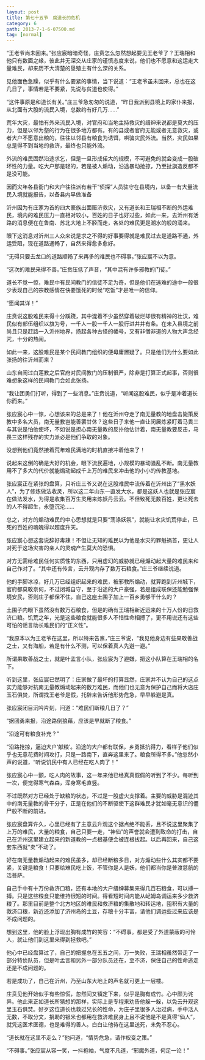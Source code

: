 ```yaml
---
layout: post
title: 第七十五节　腐道长的危机
category: 6
path: 2013-7-1-6-07500.md
tag: [normal]
---
```


“王老爷尚未回来。”张应宸暗暗奇怪，庄贲怎么忽然想起要见王老爷了？王瑞相和他只有数面之缘，彼此并无深交从庄家的谨慎态度来说，他们也不愿意和这运走大量难民，却来历不大清楚的垦殖主有什么深的关系。

见他面色急躁，似乎有什么要紧的事情，当下说道：“王老爷虽未回来，总也在这几日了，事情若是不要紧，先说与贫道也使得。”

“这件事原是和道长有关。”庄三爷急匆匆的说道，“昨日我派到县境上的家仆来报，从北面有大股的流民入境，总数约有好几万……”

荒年大灾，最怕有外来流民入境，对官府和当地主持救灾的缙绅来说都是莫大的压力，但是以邻为壑的行为在很多地方都有。有的县或者官府无能或者无意救灾，或者大户不愿意出粮的，往往以邻县有粮食为诱饵，哄骗灾民外流。当然，灾民如果总是得不到当地的救济，最终也只能外流。

外流的难民固然沿途求乞，但是一旦形成偌大的规模，不可避免的就会变成一股破坏性的力量。吃大户那是轻的，若是被人煽动，沿途暴动抢掠，乃至扯旗造反都不是没可能。

因而灾年各县衙门和大户往往派有若干“侦探”人员驻守在县境内，以备一有大量流民入境就能报告，以备县内早做准备

沂州因为有庄家为首的四大豪族出面赈济救灾，又有道长和王瑞相不断的外运难民，境内的难民压力一直相对较小，百姓的日子也好过些，如此一来，去沂州有活路的消息便在在鲁南、苏北大地上不胫而走，各处的难民更是潮水的般的涌来。

眼下这消息对沂州三人众来说是求之不得的好事要得就是难民过去是道路不通，外运受阻，现在道路通畅了，自然来得愈多愈好。

“无碍只要去龙口的道路顺畅了来再多的难民也不碍事。”张应宸不以为意。

“这次的难民来得不善。”庄贲压低了声音，“其中混有许多邪教的门徒。”

道长不觉一惊，难民中有民间教门的信徒不足为奇，但是他们在逃难的途中一般很少表现自己的宗教感情在快要饿死的时候“吃饭”才是唯一的信仰。

“愿闻其详！”

庄贲说这股难民来得十分蹊跷，其中混着不少虽然穿着破烂却很有精神的壮汉，难民似有部伍组织以旗为号，一千人一股一千人一股行进井井有条。在未入县境之前尚且只是赶路一入沂州地界，扬起各种古怪的幡号，又有非僧非道的人物大声念经咒，十分的热闹。

如此一来，这股难民是某个民间教门组织的便毋庸置疑了。只是他们为什么要如此张扬的往沂州而来？

山东自闹过白莲教之后官府对民间教门的压制很严，除非是打算正式起事，否则很难想象这样的民间教门会如此张扬。

“我让团勇们打听，得到了一些消息。”庄贲说道，“听闻这股难民，似乎是冲着道长你而来。”

张应宸心中一惊，心想该来的总是来了！他在沂州夺走了南无量教的地盘击毙策反教中多名大员，南无量教岂能善罢甘休？这些日子来他一直让闵展炼紧盯着马畏三与其说是怕他使坏，不如说是担心南无量教的反扑他估计着，南无量教要反击，马畏三这样残存的实力派必是他们争取的对象。

没想到他们竟然接着荒年难民满地的时机直接冲着他来了！

说起来这倒的确是大好的机会，眼下流民遍地，小规模的暴动骚乱不断。南无量教用不了多大的代价就能煽动起成千上万的难民来冲击他的小小的传教基地。

张应宸正在紧张的盘算，只听庄三爷又说在这股难民中流传着在沂州出了“黑水妖人”，为了修炼做法收灵，所以这二年山东一直发大水，都是这妖人也就是张应宸在做法发水，为得是收集百万生灵用来炼妖丹云云。不但致死无数百姓，更让死去的人不得超生，永堕沉沦……

总之，对方的煽动难民的中心思想就是只要“荡涤妖氛”，就能让水灾饥荒停止，已死的百姓的魂魄得以超度升天。

张应宸心想这套说辞好毒辣！不但让无知的难民以为他是水灾的罪魁祸首，更让人对死于这场灾害的亲人的灵魂产生莫大的恐惧。

对方无需给难民任何实质性的东西，只用虚幻的威胁就已经煽动起大量的难民来和自己作对了。“其中还有传言，云升观内存了数万石粮食。”庄三爷继续说道。

他的手脚冰凉，好几万已经组织起来的难民，被邪教所煽动，就算跑到沂州城下，官府都莫敢奈何，不过闭城自守，至于沿途的大户豪强，若是组成联保还能勉强保境安民，否则庄子都保不住。自己这座土围子加上一百乡勇够干什么的？

土围子内眼下虽然没有数万石粮食，但是的确有王瑞相新近运来的十万人份的日救济口粮。饥荒之年，光是这些粮食就能很多人不惜性命相搏了，更不用说还有这些可怕的谣言助长难民们的“正义性”。

“我原本以为王老爷在这里，所以特来告禀，”庄三爷说，“我见他身边有些果敢善战之士，又有海船，若是有什么不测，可以保着真人先避一避。”

所谓果敢善战之士，就是叶孟言小队，张应宸为了避嫌，把这小队算在王瑞相的名下。

听到这里，张应宸已然明了：庄家做了最坏的打算显然，庄家并不认为自己的这点实力能够对抗南无量教煽动起来的数万难民，而他们也无意为保护自己而将大店庄玉石俱焚，所谓找王老爷是假，托辞来告诉他形势危急，早早躲避是真。

张应宸闭目沉吟片刻，问道：“难民们断粮几日了？”

“据团勇来报，沿途路倒狼藉，应该是早就断了粮食。”

“沿途可有粮食补充？”

“沿路抢掠，逼迫大户‘献粮’。沿途的大户都有联保，乡勇抵抗得力，看样子他们似乎也无意花费时间攻打，只是一路南下，直奔这里来了。粮食所得不多。”他忽然小声的说道，“听说饥民中有人已经在吃人肉了！”

张应宸心中一颤，吃人肉的故事，这一年来他已经真真假假的听到了不少。每听到一次，便觉得寒气森森，浑身寒毛直竖。

不过既然对方已经处于缺粮的状态，不过是一股虚火支撑着。主要的威胁是混迹其中的南无量教的骨干分子，正是在他们的不断驱使下这群难民才犹如毫无意识的僵尸般不断的前进。

张应宸盘算许久，心里已经有了主意云升观这个据点绝不能丢，且不说这里聚集了上万的难民，大量的粮食，自己只要一走，“神仙”的声誉就会遭到致命的打击，自己在沂州这里建立起来的新道教的一点根基便会被连根拔起。以后再回来，自己这套东西就“卖”不动了。

好在南无量教煽动起来的难民虽多，却已经断粮多日，对方煽动些什么其实都不要紧，关键是粮食！只要给难民吃上饭，不管你是人是妖，他们都当你是普渡慈航的活菩萨。

自己手中有十万份救济口粮，还有本地的大户缙绅募集来得几百石粮食，可以搏一搏。只是这些粮食只能维持很短的时间。得看短时间内能从屺姆岛调运来多少救济粮了。那里目前是整个北方地区的难民和救济粮的集散地和转运地，囤积有大量的救济口粮，新近还添加了济州岛的土豆，存粮十分丰富，请他们调运些过来应该是不成问题的。

想到这里，他的脸上浮现出胸有成竹的笑容：“不碍事。都是受了外道蒙蔽的可怜人，就让他们到这里来得到拯救吧。”

他心中已经盘算过了，自己的把握总在五五之间，万一失败，王瑞相虽然带走了一部分特侦队员，但是叶孟言和另外一部分队员还在，至不济，保住自己的性命逃走还是不成问题的。

若是成功了，自己在沂州，乃至山东大地上的声名就可更上一层楼。

庄贲见他开始似乎有些惊慌，忽然间又镇定下来，似乎是胸有成竹。心中颇为诧异。他此来正如道长所猜想的那样，实际上是专程来劝告他躲一躲，以免云升观这里玉石俱焚。好歹这位道长也救过兄长的性命，为庄子里很多人治过病，手中活人无数，不取分文，捐助的银米也都用在救济难民身上且不说他是不是真得“仙人”，就凭这医术医德，也是难得的善人。白白让他待在这里送死，未免不忍心。

“道长就在这里不走么？”他问道，“情势危急，请作权变之策。”

“不碍事。”张应宸从容一笑，一抖袍袖，气度不凡道，“邪魔外道，何足一论！”
